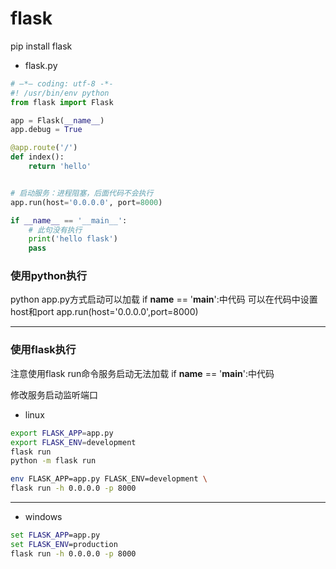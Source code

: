 # flask





pip install flask


- flask.py
```py
# —*— coding: utf-8 -*-
#! /usr/bin/env python
from flask import Flask

app = Flask(__name__)
app.debug = True

@app.route('/')
def index():
    return 'hello'


# 启动服务：进程阻塞，后面代码不会执行
app.run(host='0.0.0.0', port=8000)

if __name__ == '__main__':
    # 此句没有执行
    print('hello flask')
    pass


```


### 使用python执行
python app.py方式启动可以加载
if __name__ == '__main__':中代码
可以在代码中设置host和port
app.run(host='0.0.0.0',port=8000)


---
### 使用flask执行

注意使用flask run命令服务启动无法加载
if __name__ == '__main__':中代码

修改服务启动监听端口

- linux
```sh
export FLASK_APP=app.py
export FLASK_ENV=development
flask run
python -m flask run
```

```sh
env FLASK_APP=app.py FLASK_ENV=development \
flask run -h 0.0.0.0 -p 8000
```


---
- windows
```bat
set FLASK_APP=app.py
set FLASK_ENV=production
flask run -h 0.0.0.0 -p 8000
```



